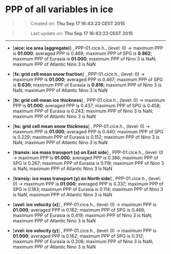 PPP of all variables in ice
==========
>> Created on: __Thu Sep 17 16:43:23 CEST 2015__ 
 
>> Last update on: __Thu Sep 17 16:43:23 CEST 2015__ 
 
------ 
 
  * [__aice: ice area (aggregate)__] , PPP-01.cice.h., (level: 0) -> maximum PPP is __01.000__; averaged PPP is 0.469; maximum PPP of SPG is __0.862__; maximum PPP of Eurasia is __01.000__; maximum PPP of Nino 3 is NaN; maximum PPP of Atlantic Nino 3 is NaN
 
  * [__fs: grid cell mean snow fraction__] , PPP-01.cice.h., (level: 0) -> maximum PPP is __01.000__; averaged PPP is 0.467; maximum PPP of SPG is __0.630__; maximum PPP of Eurasia is __0.816__; maximum PPP of Nino 3 is NaN; maximum PPP of Atlantic Nino 3 is NaN
 
  * [__hi: grid cell mean ice thickness__] , PPP-01.cice.h., (level: 0) -> maximum PPP is __01.000__; averaged PPP is 0.437; maximum PPP of SPG is 0.458; maximum PPP of Eurasia is 0.243; maximum PPP of Nino 3 is NaN; maximum PPP of Atlantic Nino 3 is NaN
 
  * [__hs: grid cell mean snow thickness__] , PPP-01.cice.h., (level: 0) -> maximum PPP is __01.000__; averaged PPP is 0.440; maximum PPP of SPG is 0.229; maximum PPP of Eurasia is 0.152; maximum PPP of Nino 3 is NaN; maximum PPP of Atlantic Nino 3 is NaN
 
  * [__transix: ice mass transport (x) on East side__] , PPP-01.cice.h., (level: 0) -> maximum PPP is __01.000__; averaged PPP is 0.386; maximum PPP of SPG is 0.267; maximum PPP of Eurasia is 0.119; maximum PPP of Nino 3 is NaN; maximum PPP of Atlantic Nino 3 is NaN
 
  * [__transiy: ice mass transport (y) on North side__] , PPP-01.cice.h., (level: 0) -> maximum PPP is __01.000__; averaged PPP is 0.337; maximum PPP of SPG is 0.183; maximum PPP of Eurasia is 0.114; maximum PPP of Nino 3 is NaN; maximum PPP of Atlantic Nino 3 is NaN
 
  * [__uvel: ice velocity (x)__] , PPP-01.cice.h., (level: 0) -> maximum PPP is __01.000__; averaged PPP is 0.182; maximum PPP of SPG is 0.468; maximum PPP of Eurasia is 0.419; maximum PPP of Nino 3 is NaN; maximum PPP of Atlantic Nino 3 is NaN
 
  * [__vvel: ice velocity (y)__] , PPP-01.cice.h., (level: 0) -> maximum PPP is __01.000__; averaged PPP is 0.162; maximum PPP of SPG is 0.312; maximum PPP of Eurasia is 0.206; maximum PPP of Nino 3 is NaN; maximum PPP of Atlantic Nino 3 is NaN
 
